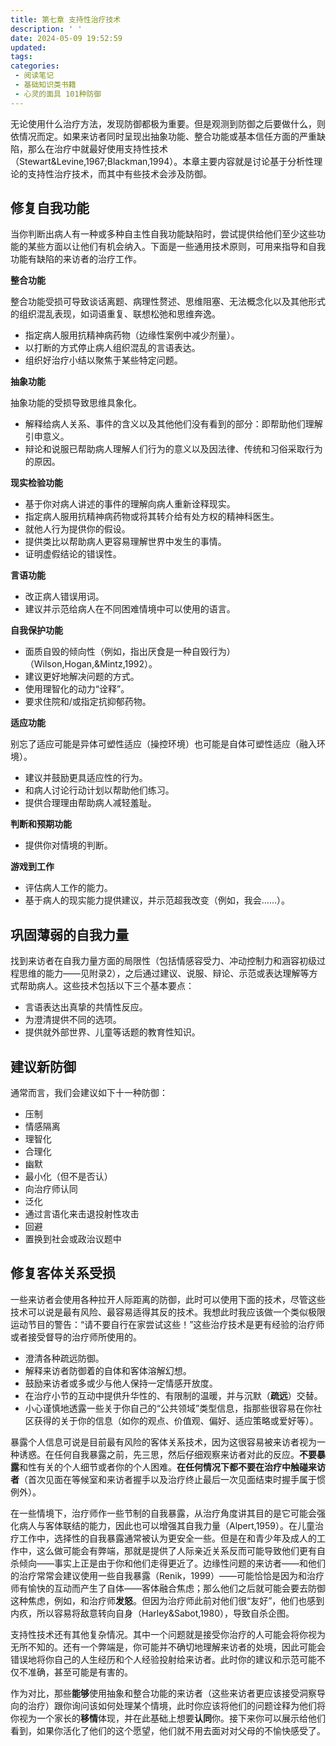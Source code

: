 ```yaml
---
title: 第七章 支持性治疗技术
description: ' '
date: 2024-05-09 19:52:59
updated:
tags:
categories:
 - 阅读笔记
 - 基础知识类书籍
 - 心灵的面具 101种防御
---
```

无论使用什么治疗方法，发现防御都极为重要。但是观测到防御之后要做什么，则依情况而定。如果来访者同时呈现出抽象功能、整合功能或基本信任方面的严重缺陷，那么在治疗中就最好使用支持性技术（Stewart&Levine,1967;Blackman,1994）。本章主要内容就是讨论基于分析性理论的支持性治疗技术，而其中有些技术会涉及防御。

## 修复自我功能

当你判断出病人有一种或多种自主性自我功能缺陷时，尝试提供给他们至少这些功能的某些方面以让他们有机会纳入。下面是一些通用技术原则，可用来指导和自我功能有缺陷的来访者的治疗工作。

**整合功能**

整合功能受损可导致谈话离题、病理性赘述、思维阻塞、无法概念化以及其他形式的组织混乱表现，如词语重复、联想松弛和思维奔逸。

  * 指定病人服用抗精神病药物（边缘性案例中减少剂量）。
  * 以打断的方式停止病人组织混乱的言语表达。
  * 组织好治疗小结以聚焦于某些特定问题。

**抽象功能**

抽象功能的受损导致思维具象化。

  * 解释给病人关系、事件的含义以及其他他们没有看到的部分：即帮助他们理解引申意义。
  * 辩论和说服已帮助病人理解人们行为的意义以及因法律、传统和习俗采取行为的原因。

**现实检验功能**

  * 基于你对病人讲述的事件的理解向病人重新诠释现实。
  * 指定病人服用抗精神病药物或将其转介给有处方权的精神科医生。
  * 就他人行为提供你的假设。
  * 提供类比以帮助病人更容易理解世界中发生的事情。
  * 证明虚假结论的错误性。

**言语功能**

  * 改正病人错误用词。
  * 建议并示范给病人在不同困难情境中可以使用的语言。

**自我保护功能**

  * 面质自毁的倾向性（例如，指出厌食是一种自毁行为）（Wilson,Hogan,&Mintz,1992）。
  * 建议更好地解决问题的方式。
  * 使用理智化的动力“诠释”。
  * 要求住院和/或指定抗抑郁药物。

**适应功能**

别忘了适应可能是异体可塑性适应（操控环境）也可能是自体可塑性适应（融入环境）。

  * 建议并鼓励更具适应性的行为。
  * 和病人讨论行动计划以帮助他们练习。
  * 提供合理理由帮助病人减轻羞耻。

**判断和预期功能**

  * 提供你对情境的判断。

**游戏到工作**

  * 评估病人工作的能力。
  * 基于病人的现实能力提供建议，并示范超我改变（例如，我会……）。

## 巩固薄弱的自我力量

找到来访者在自我力量方面的局限性（包括情感容受力、冲动控制力和涵容初级过程思维的能力——见附录2），之后通过建议、说服、辩论、示范或表达理解等方式帮助病人。这些技术包括以下三个基本要点：

  * 言语表达出真挚的共情性反应。
  * 为澄清提供不同的选项。
  * 提供就外部世界、儿童等话题的教育性知识。

## 建议新防御
通常而言，我们会建议如下十一种防御：
  * 压制
  * 情感隔离
  * 理智化
  * 合理化
  * 幽默 
  * 最小化（但不是否认）
  * 向治疗师认同
  * 泛化
  * 通过言语化来击退投射性攻击
  * 回避
  * 置换到社会或政治议题中

## 修复客体关系受损

一些来访者会使用各种拉开人际距离的防御，此时可以使用下面的技术，尽管这些技术可以说是最有风险、最容易适得其反的技术。我想此时我应该做一个类似极限运动节目的警告：“请不要自行在家尝试这些！”这些治疗技术是更有经验的治疗师或者接受督导的治疗师所使用的。

  * 澄清各种疏远防御。
  * 解释来访者防御着的自体和客体溶解幻想。
  * 鼓励来访者或多或少与他人保持一定情感开放度。
  * 在治疗小节的互动中提供升华性的、有限制的温暖，并与沉默（**疏远**）交替。
  * 小心谨慎地透露一些关于你自己的“公共领域”类型信息，指那些很容易在你社区获得的关于你的信息（如你的观点、价值观、偏好、适应策略或爱好等）。

暴露个人信息可说是目前最有风险的客体关系技术，因为这很容易被来访者视为一种诱惑。在任何自我暴露之前，先三思，然后仔细观察来访者对此的反应。**不要暴露**和性有关的个人细节或者你的个人困难。**在任何情况下都不要在治疗中触碰来访者**（首次见面在等候室和来访者握手以及治疗终止最后一次见面结束时握手属于惯例外）。

在一些情境下，治疗师作一些节制的自我暴露，从治疗角度讲其目的是它可能会强化病人与客体联结的能力，因此也可以增强其自我力量（Alpert,1959）。在儿童治疗工作中，选择性的自我暴露通常被认为更安全一些。但是在和青少年及成人的工作中，这么做可能会有弊端，那就是提供了人际亲近关系反而可能导致他们更有自杀倾向——事实上正是由于你和他们走得更近了。边缘性问题的来访者——和他们的治疗常常会建议使用一些自我暴露（Renik，1999）——可能恰恰是因为和治疗师有愉快的互动而产生了自体——客体融合焦虑；那么他们之后就可能会要去防御这种焦虑，例如，和治疗师**发怒**。但因为治疗师此前对他们很“友好”，他们也感到内疚，所以容易将敌意转向自身（Harley&Sabot,1980），导致自杀企图。

支持性技术还有其他复杂情况。其中一个问题就是接受你治疗的人可能会将你视为无所不知的。还有一个弊端是，你可能并不确切地理解来访者的处境，因此可能会错误地将你自己的人生经历和个人经验投射给来访者。此时你的建议和示范可能不仅不准确，甚至可能是有害的。

作为对比，那些**能够**使用抽象和整合功能的来访者（这些来访者更应该接受洞察导向的治疗）跟你询问该如何处理某个情境，此时你应该将他们的问题诠释为他们将你视为一个家长的**移情**体现，并在此基础上想要**认同**你。接下来你可以展示给他们看到，如果你活化了他们的这个愿望，他们就不用去面对对父母的不愉快感受了。

